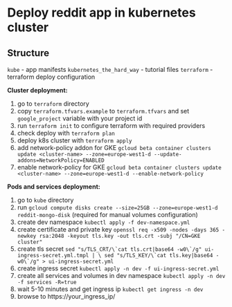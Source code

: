 # Deploy reddit app in kubernetes cluster

## Structure
`kube` - app manifests
`kubernetes_the_hard_way` - tutorial files
`terraform` - terraform deploy configuration

**Cluster deployment:**
1. go to `terraform` directory
2. copy `terraform.tfvars.example` to `terraform.tfvars` and set `google_project` variable with your project id
3. run `terraform init` to configure terraform with required providers
4. check deploy with `terraform plan`
5. deploy k8s cluster with `terraform apply`
6. add network-policy addon for GKE `gcloud beta container clusters update <cluster-name> --zone=europe-west1-d --update-addons=NetworkPolicy=ENABLED`
7. enable network-policy for GKE `gcloud beta container clusters update <cluster-name> --zone=europe-west1-d --enable-network-policy`

**Pods and services deployment:**
1. go to `kube` directory
2. run `gcloud compute disks create --size=25GB --zone=europe-west1-d reddit-mongo-disk` (required for manual volumes configuration)
3. create dev namespace `kubectl apply -f dev-namespace.yml`
4. create certificate and private key `openssl req -x509 -nodes -days 365 -newkey rsa:2048 -keyout tls.key -out tls.crt -subj "/CN=GKE cluster"`
5. create tls secret ```sed "s/TLS_CRT/\`cat tls.crt|base64 -w0\`/g" ui-ingress-secret.yml.tmpl | \
sed "s/TLS_KEY/\`cat tls.key|base64 -w0\`/g" > ui-ingress-secret.yml```
6. create ingress secret `kubectl apply -n dev -f ui-ingress-secret.yml`
7. create all services and volumes in dev namespace `kubectl apply -n dev -f services -R=true`
8. wait 5-10 minutes and get ingress ip `kubectl get ingress -n dev`
9. browse to https://your_ingress_ip/
